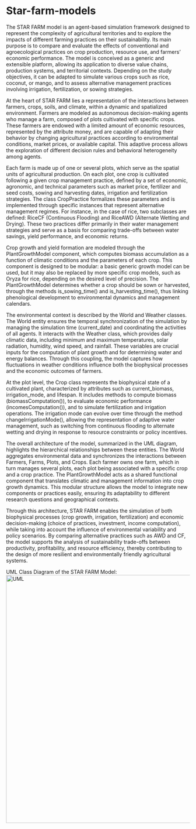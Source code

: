 # Star-farm-models

The STAR FARM model is an agent-based simulation framework designed to represent the complexity of agricultural territories and to explore the impacts of different farming practices on their sustainability. Its main purpose is to compare and evaluate the effects of conventional and agroecological practices on crop production, resource use, and farmers’ economic performance. The model is conceived as a generic and extensible platform, allowing its application to diverse value chains, production systems, and territorial contexts. Depending on the study objectives, it can be adapted to simulate various crops such as rice, coconut, or mango, and to assess alternative management practices involving irrigation, fertilization, or sowing strategies.

At the heart of STAR FARM lies a representation of the interactions between farmers, crops, soils, and climate, within a dynamic and spatialized environment. Farmers are modeled as autonomous decision-making agents who manage a farm, composed of plots cultivated with specific crops. These farmers are endowed with a limited amount of economic resources, represented by the attribute money, and are capable of adapting their behavior by changing agricultural practices according to environmental conditions, market prices, or available capital. This adaptive process allows the exploration of different decision rules and behavioral heterogeneity among agents.

Each farm is made up of one or several plots, which serve as the spatial units of agricultural production. On each plot, one crop is cultivated following a given crop management practice, defined by a set of economic, agronomic, and technical parameters such as market price, fertilizer and seed costs, sowing and harvesting dates, irrigation and fertilization strategies. The class CropPractice formalizes these parameters and is implemented through specific instances that represent alternative management regimes. For instance, in the case of rice, two subclasses are defined: RiceCF (Continuous Flooding) and RiceAWD (Alternate Wetting and Drying). These two practices differ primarily in their water management strategies and serve as a basis for comparing trade-offs between water savings, yield performance, and economic returns.

Crop growth and yield formation are modeled through the PlantGrowthModel component, which computes biomass accumulation as a function of climatic conditions and the parameters of each crop. This component is designed to be modular: a basic generic growth model can be used, but it may also be replaced by more specific crop models, such as Oryza for rice, depending on the desired level of precision. The PlantGrowthModel determines whether a crop should be sown or harvested, through the methods is_sowing_time() and is_harvesting_time(), thus linking phenological development to environmental dynamics and management calendars.

The environmental context is described by the World and Weather classes. The World entity ensures the temporal synchronization of the simulation by managing the simulation time (current_date) and coordinating the activities of all agents. It interacts with the Weather class, which provides daily climatic data, including minimum and maximum temperatures, solar radiation, humidity, wind speed, and rainfall. These variables are crucial inputs for the computation of plant growth and for determining water and energy balances. Through this coupling, the model captures how fluctuations in weather conditions influence both the biophysical processes and the economic outcomes of farmers.

At the plot level, the Crop class represents the biophysical state of a cultivated plant, characterized by attributes such as current_biomass, irrigation_mode, and lifespan. It includes methods to compute biomass (biomassComputation()), to evaluate economic performance (incomesComputation()), and to simulate fertilization and irrigation operations. The irrigation mode can evolve over time through the method changeIrrigationMode(), allowing the representation of adaptive water management, such as switching from continuous flooding to alternate wetting and drying in response to resource constraints or policy incentives.

The overall architecture of the model, summarized in the UML diagram, highlights the hierarchical relationships between these entities. The World aggregates environmental data and synchronizes the interactions between Farmers, Farms, Plots, and Crops. Each farmer owns one farm, which in turn manages several plots, each plot being associated with a specific crop and a crop practice. The PlantGrowthModel acts as a shared functional component that translates climatic and management information into crop growth dynamics. This modular structure allows the model to integrate new components or practices easily, ensuring its adaptability to different research questions and geographical contexts.

Through this architecture, STAR FARM enables the simulation of both biophysical processes (crop growth, irrigation, fertilization) and economic decision-making (choice of practices, investment, income computation), while taking into account the influence of environmental variability and policy scenarios. By comparing alternative practices such as AWD and CF, the model supports the analysis of sustainability trade-offs between productivity, profitability, and resource efficiency, thereby contributing to the design of more resilient and environmentally friendly agricultural systems.

UML Class Diagram of the STAR FARM Model:
<img width="767" height="678" alt="UML" src="https://github.com/user-attachments/assets/ddf53ced-c048-4149-ba08-ed1f6bc14346" />
